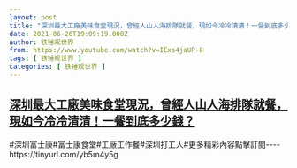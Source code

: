 ```yaml
---
layout: post
title: "深圳最大工廠美味食堂現況，曾經人山人海排隊就餐，現如今冷冷清清！一餐到底多少錢？"
date: 2021-06-26T19:09:19.000Z
author: 铁锤观世界
from: https://www.youtube.com/watch?v=IExs4jaUP-8
tags: [ 铁锤观世界 ]
categories: [ 铁锤观世界 ]
---
```

<!--1624734559000-->
[深圳最大工廠美味食堂現況，曾經人山人海排隊就餐，現如今冷冷清清！一餐到底多少錢？](https://www.youtube.com/watch?v=IExs4jaUP-8)
------

<div>
#深圳富士康#富士康食堂#工廠工作餐#深圳打工人#更多精彩內容點擊訂閱----https://tinyurl.com/yb5m4y5g
</div>
